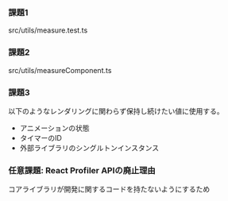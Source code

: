 ### 課題1
src/utils/measure.test.ts

### 課題2
src/utils/measureComponent.ts

### 課題3
以下のようなレンダリングに関わらず保持し続けたい値に使用する。

* アニメーションの状態
* タイマーのID
* 外部ライブラリのシングルトンインスタンス

### 任意課題: React Profiler APIの廃止理由
コアライブラリが開発に関するコードを持たないようにするため